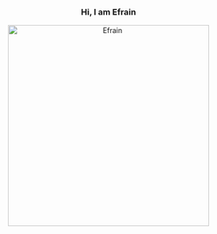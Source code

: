 <h3 align='center'> Hi, I am Efrain </h3>

<div align='center'> 
  <a href='![Imagen de WhatsApp 2025-07-31 a las 11 25 20_1c0707f1](https://github.com/user-attachments/assets/62bb9669-c256-425b-87a1-fef8194c1b64)' tarjet='_blank'>
    <img src='![Imagen de WhatsApp 2025-07-31 a las 11 25 20_1c0707f1](https://github.com/user-attachments/assets/fb486ed1-7b12-4975-b55b-0b8672cf850d)' width='400' alt='Efrain'>
  </a>
  
</div>
<!-- ## Hi  👋
**EfrainRP/EfrainRP** is a ✨ _special_ ✨ repository because its `README.md` (this file) appears on your GitHub profile.

Here are some ideas to get you started:

- 🔭 I’m currently working on ...
- 🌱 I’m currently learning ...
- 👯 I’m looking to collaborate on ...
- 🤔 I’m looking for help with ...
- 💬 Ask me about ...
- 📫 How to reach me: ...
- 😄 Pronouns: ...
- ⚡ Fun fact: ...
-->
